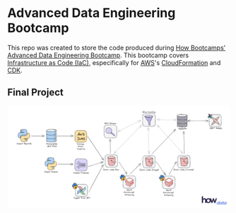 
# Advanced Data Engineering Bootcamp

This repo was created to store the code produced during [How Bootcamps' Advanced Data Engineering Bootcamp](https://learn.howedu.com.br/turma/engenharia-de-dados/online). This bootcamp covers [Infrastructure as Code (IaC)](https://en.wikipedia.org/wiki/Infrastructure_as_code), especifically for [AWS](https://aws.amazon.com/)'s [CloudFormation](https://aws.amazon.com/cloudformation/) and [CDK](https://aws.amazon.com/cdk/).

## Final Project

![Final Project Architecture](assets/final_project.png)
